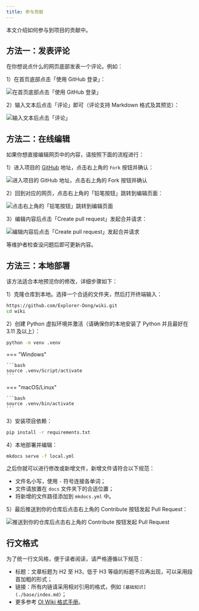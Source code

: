 ```yaml
---
title: 参与贡献
---
```


本文介绍如何参与到项目的贡献中。

## 方法一：发表评论

在你想说点什么的网页底部发表一个评论。例如：

1）在首页底部点击「使用 GitHub 登录」：

![在首页底部点击「使用 GitHub 登录」](https://cdn.dwj601.cn/images/20251020212913124.png)

2）输入文本后点击「评论」即可（评论支持 Markdown 格式及其预览）：

![输入文本后点击「评论」](https://cdn.dwj601.cn/images/20251020213110204.png)

## 方法二：在线编辑

如果你想直接编辑网页中的内容，请按照下面的流程进行：

1）进入项目的 [GitHub](https://github.com/Explorer-Dong/wiki) 地址，点击右上角的 `Fork` 按钮并确认：

![进入项目的 GitHub 地址，点击右上角的 Fork 按钮并确认](https://cdn.dwj601.cn/images/20251020215405589.png)

2）回到对应的网页，点击右上角的「铅笔按钮」跳转到编辑页面：

![点击右上角的「铅笔按钮」跳转到编辑页面](https://cdn.dwj601.cn/images/20251020215005418.png)

3）编辑内容后点击「Create pull request」发起合并请求：

![编辑内容后点击「Create pull request」发起合并请求](https://cdn.dwj601.cn/images/20251020215103475.png)

等维护者检查没问题后即可更新内容。

## 方法三：本地部署

该方法适合本地预览你的修改，详细步骤如下：

1）克隆仓库到本地。选择一个合适的文件夹，然后打开终端输入：

```bash
https://github.com/Explorer-Dong/wiki.git
cd wiki
```

2）创建 Python 虚拟环境并激活（请确保你的本地安装了 Python 并且最好在 3.11 及以上）：

```bash
python -m venv .venv
```

=== "Windows"

    ```bash
    source .venv/Script/activate
    ```

=== "macOS/Linux"

    ```bash
    source .venv/bin/activate
    ```

3）安装项目依赖：

```bash
pip install -r requirements.txt
```

4）本地部署并编辑：

```bash
mkdocs serve -f local.yml
```

之后你就可以进行修改或新增文件，新增文件请符合以下规范：

- 文件名小写，使用 `-` 符号连接各单词；
- 文件请放置在 `docs` 文件夹下的合适位置；
- 将新增的文件路径添加到 `mkdocs.yml` 中。

5）最后推送到你的仓库后点击右上角的 Contribute 按钮发起 Pull Request：

![推送到你的仓库后点击右上角的 Contribute 按钮发起 Pull Request](https://cdn.dwj601.cn/images/20251020220221619.png)

## 行文格式

为了统一行文风格，便于读者阅读，请严格遵循以下规范：

- 标题：文章标题为 H2 至 H3，低于 H3 等级的标题不应再出现，可以采用段首加粗的形式；
- 链接：所有内链请采用相对引用的格式，例如 `[基础知识](./base/index.md)`；
- 更多参考 [OI Wiki 格式手册](https://oi-wiki.org/intro/format/)。

